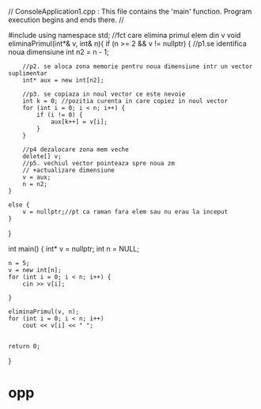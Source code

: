 // ConsoleApplication1.cpp : This file contains the 'main' function. Program execution begins and ends there.
//

#include <iostream>
using namespace std;
//fct care elimina primul elem din v
void eliminaPrimul(int*& v, int& n){
    if (n >= 2 && v != nullptr) {
        //p1.se identifica noua dimensiune
        int n2 = n - 1;

        //p2. se aloca zona memorie pentru noua dimensiune intr un vector suplimentar 
        int* aux = new int[n2];

        //p3. se copiaza in noul vector ce este nevoie
        int k = 0; //pozitia curenta in care copiez in noul vector
        for (int i = 0; i < n; i++) {
            if (i != 0) {
                aux[k++] = v[i];
            }
        }

        //p4 dezalocare zona mem veche
        delete[] v;
        //p5. vechiul vector pointeaza spre noua zm
        // +actualizare dimensiune
        v = aux;
        n = n2;
    }

    else {
        v = nullptr;//pt ca raman fara elem sau nu erau la inceput
    }

}


int main()
{
    int* v = nullptr;
    int n = NULL;

    n = 5;
    v = new int[n];
    for (int i = 0; i < n; i++) {
        cin >> v[i];

    }

    eliminaPrimul(v, n);
    for (int i = 0; i < n; i++)
        cout << v[i] << " ";


    return 0;
    
}
# opp
